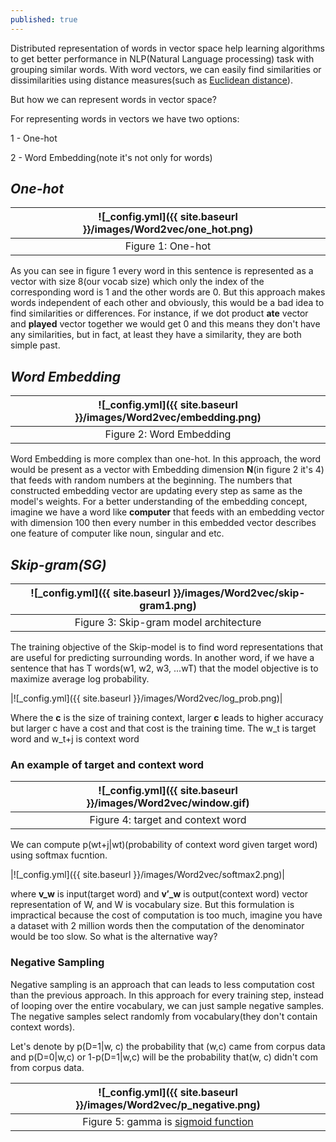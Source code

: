 ```yaml
---
published: true
---
```

Distributed representation of words in vector space help learning algorithms to get better performance in NLP(Natural Language processing) task with grouping similar words. With word vectors, we can easily find similarities or dissimilarities using distance measures(such as [Euclidean distance](https://en.wikipedia.org/wiki/Euclidean_distance)).

But how we can represent words in vector space?

For representing words in vectors we have two options:

1 - One-hot

2 - Word Embedding(note it's not only for words)


## _One-hot_

|![_config.yml]({{ site.baseurl }}/images/Word2vec/one_hot.png)|
|:--:| 
| Figure 1: One-hot|

As you can see in figure 1 every word in this sentence is represented as a vector with size 8(our vocab size) which only the index of the corresponding word is 1 and the other words are 0. But this approach makes words independent of each other and obviously, this would be a bad idea to find similarities or differences.
For instance, if we dot product **ate** vector and **played** vector together we would get 0 and this means they don't have any similarities, but in fact, at least they have a similarity, they are both simple past.

## _Word Embedding_

|![_config.yml]({{ site.baseurl }}/images/Word2vec/embedding.png)|
|:--:| 
| Figure 2: Word Embedding|

Word Embedding is more complex than one-hot. In this approach, the word would be present as a vector with Embedding dimension **N**(in figure 2 it's 4) that feeds with random numbers at the beginning. The numbers that constructed embedding vector are updating every step as same as the model's weights. For a better understanding of the embedding concept, imagine we have a word like **computer** that feeds with an embedding vector with dimension 100 then every number in this embedded vector describes one feature of computer like noun, singular and etc.


## _Skip-gram(SG)_

|![_config.yml]({{ site.baseurl }}/images/Word2vec/skip-gram1.png)|
|:--:| 
| Figure 3: Skip-gram model architecture|

The training objective of the Skip-model is to find word representations that are useful for 
predicting surrounding words. In another word, if we have a sentence that has T words(w1, w2, w3, ...wT) that the model objective is to maximize average log probability.

|![_config.yml]({{ site.baseurl }}/images/Word2vec/log_prob.png)|

Where the **c** is the size of training context, larger **c** leads to higher accuracy but larger c have a cost and that cost is the training time. The w_t is target word and w_t+j is context word

### An example of target and context word

|![_config.yml]({{ site.baseurl }}/images/Word2vec/window.gif)|
|:--:| 
|Figure 4: target and context word|

We can compute p(wt+j|wt)(probability of context word given target word) using softmax fucntion.

|![_config.yml]({{ site.baseurl }}/images/Word2vec/softmax2.png)|

where **v_w** is input(target word) and **v′_w** is output(context word) vector representation of W, and W is vocabulary size. But this formulation is impractical because the cost of computation is too much, imagine you have a dataset with 2 million words then the computation of the denominator would be too slow. So what is the alternative way?

### Negative Sampling

Negative sampling is an approach that can leads to less computation cost than the previous approach. In this approach for every training step, instead of looping over the entire vocabulary, we can just sample negative samples. The negative samples select randomly from vocabulary(they don't contain context words).

Let's denote by p(D=1|w, c) the probability that (w,c) came from corpus data and p(D=0|w,c) or
1-p(D=1|w,c) will be the probability that(w, c) didn't com from corpus data.

|![_config.yml]({{ site.baseurl }}/images/Word2vec/p_negative.png)|
|:--:| 
|Figure 5: gamma is [sigmoid function](https://en.wikipedia.org/wiki/Sigmoid_function)|



